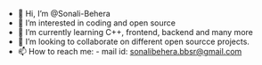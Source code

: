 - 👋 Hi, I’m @Sonali-Behera
- 👀 I’m interested in coding and open source
- 🌱 I’m currently learning C++, frontend, backend and many more
- 💞️ I’m looking to collaborate on different open sourcce projects.
- 📫 How to reach me: - mail id: sonalibehera.bbsr@gmail.com

<!---
Sonali-Behera/Sonali-Behera is a ✨ special ✨ repository because its `README.md` (this file) appears on your GitHub profile.
You can click the Preview link to take a look at your changes.
--->
